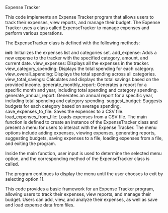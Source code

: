 Expense Tracker

This code implements an Expense Tracker program that allows users to track their expenses, view reports, and manage their budget. The Expense Tracker uses a class called ExpenseTracker to manage expenses and perform various operations.

The ExpenseTracker class is defined with the following methods:

__init__: Initializes the expenses list and categories set.
add_expense: Adds a new expense to the tracker with the specified category, amount, and current date.
view_expenses: Displays all the expenses in the tracker.
view_category_spending: Displays the total spending for each category.
view_overall_spending: Displays the total spending across all categories.
view_total_savings: Calculates and displays the total savings based on the provided income.
generate_monthly_report: Generates a report for a specific month and year, including total spending and category spending.
generate_annual_report: Generates an annual report for a specific year, including total spending and category spending.
suggest_budget: Suggests budgets for each category based on average spending.
save_expenses_to_file: Saves the expenses to a CSV file.
load_expenses_from_file: Loads expenses from a CSV file.
The main function is defined to create an instance of the ExpenseTracker class and present a menu for users to interact with the Expense Tracker. The menu options include adding expenses, viewing expenses, generating reports, suggesting budgets, saving expenses to a file, loading expenses from a file, and exiting the program.

Inside the main function, user input is used to determine the selected menu option, and the corresponding method of the ExpenseTracker class is called.

The program continues to display the menu until the user chooses to exit by selecting option 11.

This code provides a basic framework for an Expense Tracker program, allowing users to track their expenses, view reports, and manage their budget. Users can add, view, and analyze their expenses, as well as save and load expense data from files.